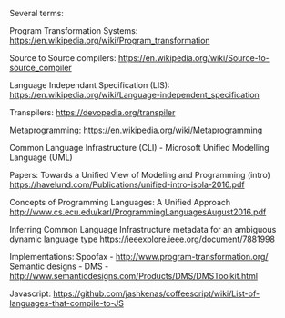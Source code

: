Several terms:

Program Transformation Systems: https://en.wikipedia.org/wiki/Program_transformation

Source to Source compilers: https://en.wikipedia.org/wiki/Source-to-source_compiler

Language Independant Specification (LIS): https://en.wikipedia.org/wiki/Language-independent_specification

Transpilers: https://devopedia.org/transpiler

Metaprogramming: https://en.wikipedia.org/wiki/Metaprogramming

Common Language Infrastructure (CLI) - Microsoft
Unified Modelling Language (UML)

Papers:
Towards a Unified View of Modeling and Programming (intro)
https://havelund.com/Publications/unified-intro-isola-2016.pdf

Concepts of Programming Languages: A Unified Approach
http://www.cs.ecu.edu/karl/ProgrammingLanguagesAugust2016.pdf

Inferring Common Language Infrastructure metadata for an ambiguous dynamic language type
https://ieeexplore.ieee.org/document/7881998

Implementations:
Spoofax - http://www.program-transformation.org/
Semantic designs - DMS - http://www.semanticdesigns.com/Products/DMS/DMSToolkit.html

Javascript:
https://github.com/jashkenas/coffeescript/wiki/List-of-languages-that-compile-to-JS


